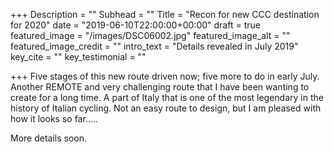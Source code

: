 +++
Description = ""
Subhead = ""
Title = "Recon for new CCC destination for 2020"
date = "2019-06-10T22:00:00+00:00"
draft = true
featured_image = "/images/DSC06002.jpg"
featured_image_alt = ""
featured_image_credit = ""
intro_text = "Details revealed in July 2019"
key_cite = ""
key_testimonial = ""

+++
Five stages of this new route driven now; five more to do in early July. Another REMOTE and very challenging route that I have been wanting to create for a long time. A part of Italy that is one of the most legendary in the history of Italian cycling. Not an easy route to design, but I am pleased with how it looks so far..... 

More details soon.